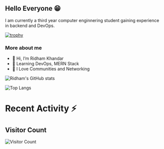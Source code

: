 
## Hello Everyone 😁 

I am currently a third year computer enginnering student gaining experience in backend and DevOps.

[![trophy](https://github-profile-trophy.vercel.app/?username=Rythm18&theme=onedark)](https://github.com/ryo-ma/github-profile-trophy)

### More about me
- 👋 Hi, I’m Ridham Khandar
- 👀 Learning DevOps, MERN Stack
- 🌱 I Love Communities and Networking


![Ridham's GitHub stats](https://github-readme-stats.vercel.app/api?username=Rythm18&show_icons=true&bg_color=00000000)

![Top Langs](https://github-readme-stats.vercel.app/api/top-langs/?username=Rythm18&layout=compact)

# Recent Activity :zap:
<!--START_SECTION:activity-->
<!--END_SECTION:activity-->

## Visitor Count

![Visitor Count](https://profile-counter.glitch.me/Rythm18/count.svg)

<!---
Rythm18/Rythm18 is a ✨ special ✨ repository because its `README.md` (this file) appears on your GitHub profile.
You can click the Preview link to take a look at your changes.
--->
